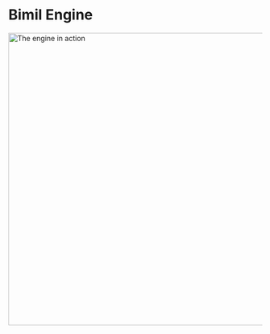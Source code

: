 # Bimil Engine

<img src="https://i.imgur.com/yeNco0X.png" width="580" title="The engine in action">
